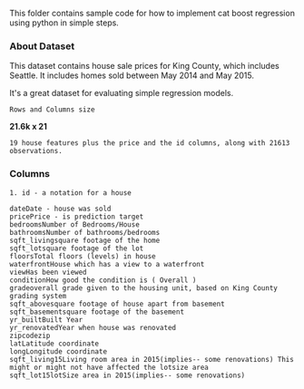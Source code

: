 This folder contains sample code for how to implement cat boost regression using python in simple steps.

### About Dataset

This dataset contains house sale prices for King County, which includes Seattle. It includes homes sold between May 2014 and May 2015.

It's a great dataset for evaluating simple regression models.

`Rows and Columns size`

<b>21.6k x 21</b>

`19 house features plus the price and the id columns, along with 21613 observations.`


### Columns

```
1. id - a notation for a house

dateDate - house was sold
pricePrice - is prediction target
bedroomsNumber of Bedrooms/House
bathroomsNumber of bathrooms/bedrooms
sqft_livingsquare footage of the home
sqft_lotsquare footage of the lot
floorsTotal floors (levels) in house
waterfrontHouse which has a view to a waterfront
viewHas been viewed
conditionHow good the condition is ( Overall )
gradeoverall grade given to the housing unit, based on King County grading system
sqft_abovesquare footage of house apart from basement
sqft_basementsquare footage of the basement
yr_builtBuilt Year
yr_renovatedYear when house was renovated
zipcodezip
latLatitude coordinate
longLongitude coordinate
sqft_living15Living room area in 2015(implies-- some renovations) This might or might not have affected the lotsize area
sqft_lot15lotSize area in 2015(implies-- some renovations)
```
